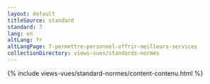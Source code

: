 ```yaml
---
layout: default
titleSource: standard
standard: 7
lang: en
altLang: fr
altLangPage: 7-permettre-personnel-offrir-meilleurs-services
collectionDirectory: views-vues/standards-normes
---
```

{% include views-vues/standard-normes/content-contenu.html %}
